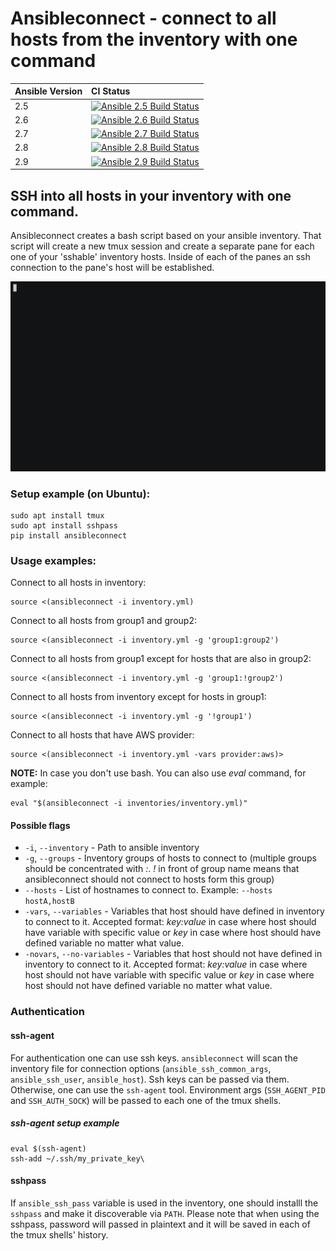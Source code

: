 # Ansibleconnect - connect to all hosts from the inventory with one command


Ansible Version | CI Status
---------|:---------
2.5    | [![Ansible 2.5 Build Status](https://travis-ci.com/psykulsk/ansibleconnect.svg?branch=master&&env=USED_ANSIBLE_VERSION=2.5)](https://travis-ci.com/psykulsk/ansibleconnect)
2.6    | [![Ansible 2.6 Build Status](https://travis-ci.com/psykulsk/ansibleconnect.svg?branch=master&&env=USED_ANSIBLE_VERSION=2.6)](https://travis-ci.com/psykulsk/ansibleconnect)
2.7    | [![Ansible 2.7 Build Status](https://travis-ci.com/psykulsk/ansibleconnect.svg?branch=master&&env=USED_ANSIBLE_VERSION=2.7)](https://travis-ci.com/psykulsk/ansibleconnect)
2.8    | [![Ansible 2.8 Build Status](https://travis-ci.com/psykulsk/ansibleconnect.svg?branch=master&&env=USED_ANSIBLE_VERSION=2.8)](https://travis-ci.com/psykulsk/ansibleconnect)
2.9    | [![Ansible 2.9 Build Status](https://travis-ci.com/psykulsk/ansibleconnect.svg?branch=master&&env=USED_ANSIBLE_VERSION=2.9)](https://travis-ci.com/psykulsk/ansibleconnect)


## SSH into all hosts in your inventory with one command.

Ansibleconnect creates a bash script based on your ansible inventory.
That script will create a new tmux session and create a separate pane
for each one of your 'sshable' inventory hosts. Inside of each of the
panes an ssh connection to the pane's host will be established.

![](doc/demo.gif)

### Setup example (on Ubuntu):
```
sudo apt install tmux
sudo apt install sshpass
pip install ansibleconnect
```

### Usage examples:

Connect to all hosts in inventory:
```
source <(ansibleconnect -i inventory.yml)
```

Connect to all hosts from group1 and group2:
```
source <(ansibleconnect -i inventory.yml -g 'group1:group2')
```

Connect to all hosts from group1 except for hosts that are also in group2:
```
source <(ansibleconnect -i inventory.yml -g 'group1:!group2')
```

Connect to all hosts from inventory except for hosts in group1:
```
source <(ansibleconnect -i inventory.yml -g '!group1')
```

Connect to all hosts that have AWS provider:
```
source <(ansibleconnect -i inventory.yml -vars provider:aws)>
```

**NOTE:** In case you don't use bash. You can also use *eval* command, for example:
```
eval "$(ansibleconnect -i inventories/inventory.yml)"
```

#### Possible flags

* `-i`, `--inventory` - Path to ansible inventory
* `-g`, `--groups` - Inventory groups of hosts to connect to (multiple groups should be concentrated with *:*. *!* in front of group name means that ansibleconnect should not connect to hosts form this group)
* `--hosts` - List of hostnames to connect to. Example: `--hosts hostA,hostB`
* `-vars`, `--variables` - Variables that host should have defined in inventory to connect to it. Accepted format: *key:value* in case where host should have variable with specific value or *key* in case where host should have defined variable no matter what value.
* `-novars`, `--no-variables` - Variables that host should not have defined in inventory to connect to it. Accepted format: *key:value* in case where host should not have variable with specific value or *key* in case where host should not have defined variable no matter what value.


### Authentication


#### ssh-agent

For authentication one can use ssh keys. `ansibleconnect` will scan the inventory file for connection options (`ansible_ssh_common_args`, `ansible_ssh_user`, `ansible_host`). Ssh keys can be passed via them. Otherwise, one can use the `ssh-agent` tool. Environment args (`SSH_AGENT_PID` and `SSH_AUTH_SOCK`) will be passed to each one of the tmux shells.

##### ssh-agent setup example
```
eval $(ssh-agent)
ssh-add ~/.ssh/my_private_key\
```

#### sshpass

If `ansible_ssh_pass` variable is used in the inventory, one should installl the `sshpass` and make it discoverable via `PATH`. Please note that when using the sshpass, password will passed in plaintext and it will be saved in each of the tmux shells' history.

